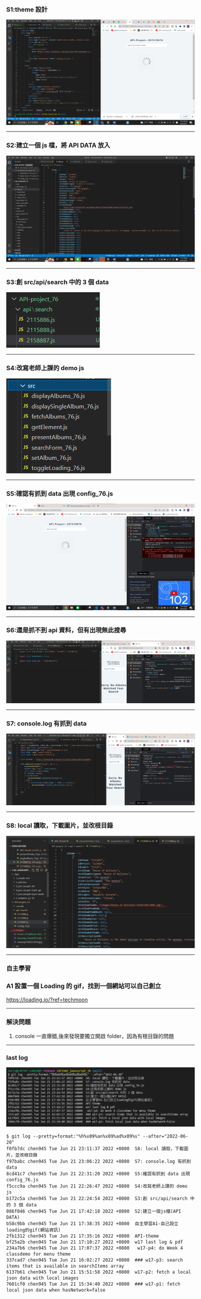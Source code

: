 ### S1:theme 設計

![](./s1.png)

---

### S2:建立一個 js 檔，將 API DATA 放入

![](./s2.png)

---

### S3:創 src/api/search 中的 3 個 data

![](./s3.png)

---

### S4:改寫老師上課的 demo js

![](./s4.png)

---

### S5:確認有抓到 data 出現 config_76.js

![](./s5.png)

---

### S6:還是抓不到 api 資料，但有出現無此搜尋

![](./s6.png)

---

### S7: console.log 有抓到 data

![](./s7.png)

---

### S8: local 讀取，下載圖片，並改根目錄

![](./s8.png)

---

### 自主學習

### A1 設置一個 Loading 的 gif，找到一個網站可以自己創立

https://loading.io/?ref=techmoon

---

### 解決問題

1. console 一直爆錯,後來發現要獨立開啟 folder，因為有根目錄的問題

---

### last log

![](./last%20log.png)

```
$ git log --pretty=format:"%h%x09%an%x09%ad%x09%s" --after="2022-06-20"
f0fb7dc chen945 Tue Jun 21 23:11:37 2022 +0800  S8: local 讀取，下載圖片，並改根目錄
f97babc chen945 Tue Jun 21 23:06:22 2022 +0800  S7: console.log 有抓到 data
8cd41c7 chen945 Tue Jun 21 22:31:20 2022 +0800  S5:確認有抓到 data 出現 config_76.js
f5ccc9a chen945 Tue Jun 21 22:26:47 2022 +0800  S4:改寫老師上課的 demo js
b172c5a chen945 Tue Jun 21 22:24:54 2022 +0800  S3:創 src/api/search 中的 3 個 data
086f046 chen945 Tue Jun 21 17:42:18 2022 +0800  S2:建立一個js檔(API DATA)
b58c9bb chen945 Tue Jun 21 17:38:35 2022 +0800  自主學習A1-自己設立loading的gif(網站資訊)
2fb1312 chen945 Tue Jun 21 17:35:16 2022 +0800  API-theme
bf25a2b chen945 Tue Jun 21 17:10:27 2022 +0800  w17 last log & pdf
234a7b6 chen945 Tue Jun 21 17:07:37 2022 +0800   w17-p4: do Week 4 classdemo for menu theme
337cad7 chen945 Tue Jun 21 16:02:27 2022 +0800  ### w17-p3: search items that is available in searchItems array
6137b61 chen945 Tue Jun 21 15:51:58 2022 +0800  w17-p2: fetch a local json data with local images
7601cf0 chen945 Tue Jun 21 15:34:40 2022 +0800  ### w17-p1: fetch local json data when hasNetwork=false
```
